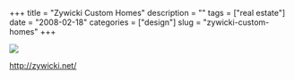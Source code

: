 +++
title = "Zywicki Custom Homes"
description = ""
tags = ["real estate"]
date = "2008-02-18"
categories = ["design"]
slug = "zywicki-custom-homes"
+++


 

  <div id="screens-thumbs" class="clearfix">
    <div class="txt-center" id="design-submission"><a href="http://zywicki.net/"><img id='bluga-thumbnail-923' class='bluga-thumbnail large' src='//media.konigi.com/bluga/
wt47f279dbd20bc_0.jpg'/></a></div>  
  </div>   
<p><a href="http://zywicki.net/">http://zywicki.net/</a></p>




